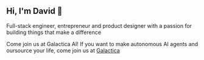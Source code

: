 ## Hi, I'm David 👋

Full-stack engineer, entrepreneur and product designer with a passion for building things that make a difference

Come join us at Galactica AI!
If you want to make autonomous AI agents and oursource your life, come join us at [Galactica](https://github.com/OFFICIALDBLR/Galactica/)

